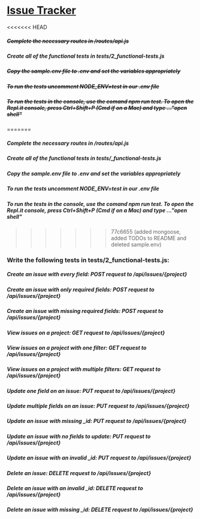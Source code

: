 # [Issue Tracker](https://www.freecodecamp.org/learn/quality-assurance/quality-assurance-projects/issue-tracker)

<<<<<<< HEAD
##### ~~Complete the necessary routes in /routes/api.js~~

##### Create all of the functional tests in tests/2_functional-tests.js

##### ~~Copy the sample.env file to .env and set the variables appropriately~~

##### ~~To run the tests uncomment NODE_ENV=test in our .env file~~

##### ~~To run the tests in the console, use the comand npm run test. To open the Repl.it console, press Ctrl+Shift+P (Cmd if on a Mac) and type ..."open shell"~~
=======
##### Complete the necessary routes in /routes/api.js

##### Create all of the functional tests in tests/\_functional-tests.js

##### Copy the sample.env file to .env and set the variables appropriately

##### To run the tests uncomment NODE_ENV=test in our .env file

##### To run the tests in the console, use the comand npm run test. To open the Repl.it console, press Ctrl+Shift+P (Cmd if on a Mac) and type ..."open shell"
>>>>>>> 77c6655 (added mongoose, added TODOs to README and deleted sample.env)

### Write the following tests in tests/2_functional-tests.js:

##### Create an issue with every field: POST request to /api/issues/{project}

##### Create an issue with only required fields: POST request to /api/issues/{project}

##### Create an issue with missing required fields: POST request to /api/issues/{project}

##### View issues on a project: GET request to /api/issues/{project}

##### View issues on a project with one filter: GET request to /api/issues/{project}

##### View issues on a project with multiple filters: GET request to /api/issues/{project}

##### Update one field on an issue: PUT request to /api/issues/{project}

##### Update multiple fields on an issue: PUT request to /api/issues/{project}

##### Update an issue with missing \_id: PUT request to /api/issues/{project}

##### Update an issue with no fields to update: PUT request to /api/issues/{project}

##### Update an issue with an invalid \_id: PUT request to /api/issues/{project}

##### Delete an issue: DELETE request to /api/issues/{project}

##### Delete an issue with an invalid \_id: DELETE request to /api/issues/{project}

##### Delete an issue with missing \_id: DELETE request to /api/issues/{project}
